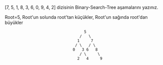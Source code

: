 [7, 5, 1, 8, 3, 6, 0, 9, 4, 2] dizisinin Binary-Search-Tree aşamalarını yazınız.

Root=5, Root'un solunda root'tan küçükler, Root'un sağında root'dan büyükler

                                       5 
                                     /   \ 
                                    1     7
                                   / \   / \
                                  0   3 6   8
                                     / \     \                                  
                                    2   4     9
